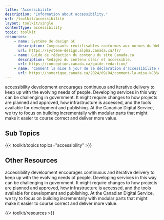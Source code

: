 ```yaml
---
title: 'Accessibilité'
description: "Information about accessibility."
url: /toolkit/accessibilite
layout: toolkit/single
contentType: accessibility
topic: toolkit
resources:
    - name: Système de design GC
      description: Composants réutilisables conformes aux normes du Web.
      url: https://systeme-design.alpha.canada.ca/fr/
    - name: Guide de rédaction du contenu du site Canada.ca
      description: Rédigez du contenu clair et accessible.
      url: https://conception.canada.ca/guide-redaction/
    - name: "Comment la mise à jour de la déclaration d'accessibilité de Notification GC nous a permis de mieux concevoir"
      url: https://numerique.canada.ca/2024/09/04/comment-la-mise-%C3%A0-jour-de-la-d%C3%A9claration-daccessibilit%C3%A9-de-notification-gc-nous-a-permis-de-mieux-concevoir/
--- 
```


accessibility development encourages continuous and iterative delivery to keep up with the evolving needs of people. Developing services in this way can be challenging in government. It might require changes to how projects are planned and approved, how infrastructure is accessed, and the tools available for development and publishing. At the Canadian Digital Service, we try to focus on building incrementally with modular parts that might make it easier to course correct and deliver more value.

## Sub Topics
{{< toolkit/topics topics="accessibility" >}}

## Other Resources
accessibility development encourages continuous and iterative delivery to keep up with the evolving needs of people. Developing services in this way can be challenging in government. It might require changes to how projects are planned and approved, how infrastructure is accessed, and the tools available for development and publishing. At the Canadian Digital Service, we try to focus on building incrementally with modular parts that might make it easier to course correct and deliver more value.

{{< toolkit/resources >}}